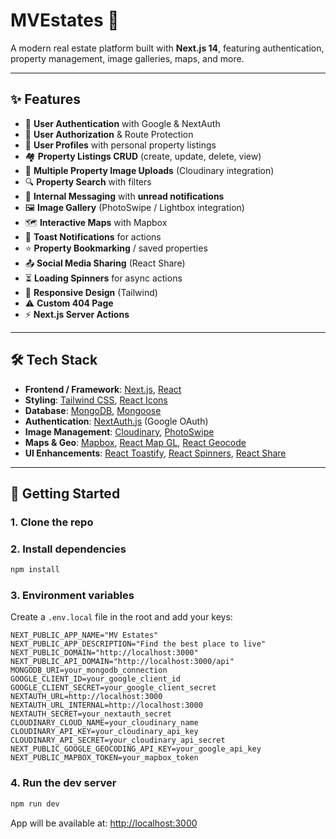 # MVEstates 🏡

A modern real estate platform built with **Next.js 14**, featuring authentication, property management, image galleries, maps, and more.

---

## ✨ Features

- 🔐 **User Authentication** with Google & NextAuth  
- 🔑 **User Authorization** & Route Protection  
- 👤 **User Profiles** with personal property listings  
- 🏘️ **Property Listings CRUD** (create, update, delete, view)  
- 📸 **Multiple Property Image Uploads** (Cloudinary integration)  
- 🔍 **Property Search** with filters  
- 💬 **Internal Messaging** with **unread notifications**  
- 🖼️ **Image Gallery** (PhotoSwipe / Lightbox integration)  
- 🗺️ **Interactive Maps** with Mapbox  
- 🔔 **Toast Notifications** for actions  
- ⭐ **Property Bookmarking** / saved properties  
- 📤 **Social Media Sharing** (React Share)  
- ⏳ **Loading Spinners** for async actions  
- 📱 **Responsive Design** (Tailwind)  
- ⚠️ **Custom 404 Page**  
- ⚡ **Next.js Server Actions**  

---

## 🛠️ Tech Stack

- **Frontend / Framework**: [Next.js](https://nextjs.org/), [React](https://react.dev/)  
- **Styling**: [Tailwind CSS](https://tailwindcss.com/), [React Icons](https://react-icons.github.io/react-icons/)  
- **Database**: [MongoDB](https://www.mongodb.com/), [Mongoose](https://mongoosejs.com/)  
- **Authentication**: [NextAuth.js](https://next-auth.js.org/) (Google OAuth)  
- **Image Management**: [Cloudinary](https://cloudinary.com/), [PhotoSwipe](https://photoswipe.com/)  
- **Maps & Geo**: [Mapbox](https://www.mapbox.com/), [React Map GL](https://visgl.github.io/react-map-gl/), [React Geocode](https://www.npmjs.com/package/react-geocode)  
- **UI Enhancements**: [React Toastify](https://fkhadra.github.io/react-toastify/), [React Spinners](https://www.davidhu.io/react-spinners/), [React Share](https://github.com/nygardk/react-share)  

---

## 🚀 Getting Started

### 1. Clone the repo

### 2. Install dependencies
```bash
npm install
```

### 3. Environment variables
Create a `.env.local` file in the root and add your keys:  
```env
NEXT_PUBLIC_APP_NAME="MV Estates"
NEXT_PUBLIC_APP_DESCRIPTION="Find the best place to live"
NEXT_PUBLIC_DOMAIN="http://localhost:3000"
NEXT_PUBLIC_API_DOMAIN="http://localhost:3000/api"
MONGODB_URI=your_mongodb_connection
GOOGLE_CLIENT_ID=your_google_client_id
GOOGLE_CLIENT_SECRET=your_google_client_secret
NEXTAUTH_URL=http://localhost:3000
NEXTAUTH_URL_INTERNAL=http://localhost:3000
NEXTAUTH_SECRET=your_nextauth_secret
CLOUDINARY_CLOUD_NAME=your_cloudinary_name
CLOUDINARY_API_KEY=your_cloudinary_api_key
CLOUDINARY_API_SECRET=your_cloudinary_api_secret
NEXT_PUBLIC_GOOGLE_GEOCODING_API_KEY=your_google_api_key
NEXT_PUBLIC_MAPBOX_TOKEN=your_mapbox_token
```

### 4. Run the dev server
```bash
npm run dev
```
App will be available at: [http://localhost:3000](http://localhost:3000)


